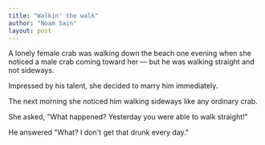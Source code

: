 ```yaml
---
title: "Walkin' the walk"
author: "Noam Sain"
layout: post
---
```


A lonely female crab was walking down the beach one evening when she noticed a male crab coming toward her — but he was walking straight and not sideways.  
  
Impressed by his talent, she decided to marry him immediately.

The next morning she noticed him walking sideways like any ordinary crab.

She asked, "What happened? Yesterday you were able to walk straight!"

He answered "What? I don't get that drunk every day."